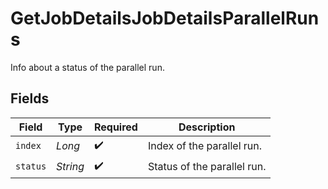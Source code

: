 # GetJobDetailsJobDetailsParallelRuns

Info about a status of the parallel run.


## Fields

| Field                       | Type                        | Required                    | Description                 |
| --------------------------- | --------------------------- | --------------------------- | --------------------------- |
| `index`                     | *Long*                      | :heavy_check_mark:          | Index of the parallel run.  |
| `status`                    | *String*                    | :heavy_check_mark:          | Status of the parallel run. |